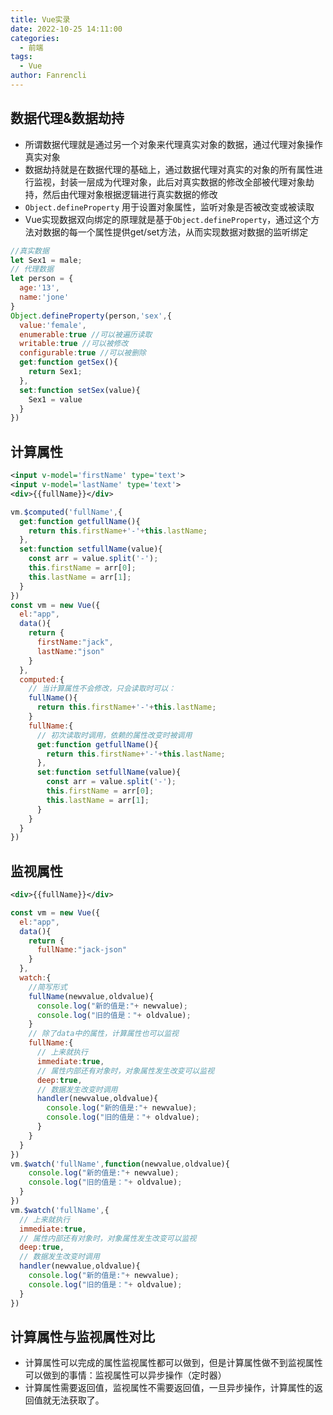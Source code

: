 ```yaml
---
title: Vue实录
date: 2022-10-25 14:11:00
categories:
  - 前端
tags:
  - Vue
author: Fanrencli
---
```


## 数据代理&数据劫持
- 所谓数据代理就是通过另一个对象来代理真实对象的数据，通过代理对象操作真实对象
- 数据劫持就是在数据代理的基础上，通过数据代理对真实的对象的所有属性进行监视，封装一层成为代理对象，此后对真实数据的修改全部被代理对象劫持，然后由代理对象根据逻辑进行真实数据的修改
- `Object.defineProperty` 用于设置对象属性，监听对象是否被改变或被读取
- Vue实现数据双向绑定的原理就是基于`Object.defineProperty`，通过这个方法对数据的每一个属性提供get/set方法，从而实现数据对数据的监听绑定

```js
//真实数据
let Sex1 = male; 
// 代理数据
let person = {
  age:'13',
  name:'jone'
}
Object.defineProperty(person,'sex',{
  value:'female',
  enumerable:true //可以被遍历读取
  writable:true //可以被修改
  configurable:true //可以被删除
  get:function getSex(){
    return Sex1;
  },
  set:function setSex(value){
    Sex1 = value
  }
})

```

## 计算属性
```xml
<input v-model='firstName' type='text'>
<input v-model='lastName' type='text'>
<div>{{fullName}}</div>
```
```js
vm.$computed('fullName',{
  get:function getfullName(){
    return this.firstName+'-'+this.lastName;
  },
  set:function setfullName(value){
    const arr = value.split('-');
    this.firstName = arr[0];
    this.lastName = arr[1];
  }
})
const vm = new Vue({
  el:"app",
  data(){
    return {
      firstName:"jack",
      lastName:"json"
    }
  },
  computed:{
    // 当计算属性不会修改，只会读取时可以：
    fullName(){
      return this.firstName+'-'+this.lastName;
    }
    fullName:{
      // 初次读取时调用，依赖的属性改变时被调用
      get:function getfullName(){
        return this.firstName+'-'+this.lastName;
      },
      set:function setfullName(value){
        const arr = value.split('-');
        this.firstName = arr[0];
        this.lastName = arr[1];
      }
    }
  }
})
```

## 监视属性

```xml
<div>{{fullName}}</div>
```
```js
const vm = new Vue({
  el:"app",
  data(){
    return {
      fullName:"jack-json"
    }
  },
  watch:{
    //简写形式
    fullName(newvalue,oldvalue){
      console.log("新的值是:"+ newvalue);
      console.log("旧的值是："+ oldvalue);
    }
    // 除了data中的属性，计算属性也可以监视
    fullName:{
      // 上来就执行
      immediate:true,
      // 属性内部还有对象时，对象属性发生改变可以监视
      deep:true,
      // 数据发生改变时调用
      handler(newvalue,oldvalue){
        console.log("新的值是:"+ newvalue);
        console.log("旧的值是："+ oldvalue);
      }
    }
  }
})
vm.$watch('fullName',function(newvalue,oldvalue){
    console.log("新的值是:"+ newvalue);
    console.log("旧的值是："+ oldvalue);
  }
})
vm.$watch('fullName',{
  // 上来就执行
  immediate:true,
  // 属性内部还有对象时，对象属性发生改变可以监视
  deep:true,
  // 数据发生改变时调用
  handler(newvalue,oldvalue){
    console.log("新的值是:"+ newvalue);
    console.log("旧的值是："+ oldvalue);
  }
})
```

## 计算属性与监视属性对比

- 计算属性可以完成的属性监视属性都可以做到，但是计算属性做不到监视属性可以做到的事情：监视属性可以异步操作（定时器）
- 计算属性需要返回值，监视属性不需要返回值，一旦异步操作，计算属性的返回值就无法获取了。
